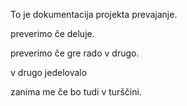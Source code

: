 To je dokumentacija projekta prevajanje.

preverimo če deluje.

preverimo če gre rado v drugo.

v drugo jedelovalo

zanima me če bo tudi v turščini.

